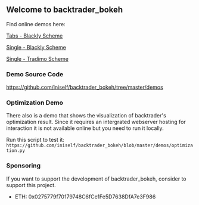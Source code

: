 ## Welcome to backtrader_bokeh

Find online demos here:

[Tabs - Blackly Scheme](https://iniself.github.io/backtrader_bokeh/demos/blackly_tabs.html)

[Single - Blackly Scheme](https://iniself.github.io/backtrader_bokeh/demos/blackly_single.html)

[Single - Tradimo Scheme](https://iniself.github.io/backtrader_bokeh/demos/tradimo_single.html)

### Demo Source Code ###
https://github.com/iniself/backtrader_bokeh/tree/master/demos

### Optimization Demo ###
There also is a demo that shows the visualization of backtrader's optimization result. Since it requires an intergrated webserver hosting for interaction it is not available online but you need to run it locally.

Run this script to test it:
`https://github.com/iniself/backtrader_bokeh/blob/master/demos/optimization.py`

### Sponsoring ###
If you want to support the development of backtrader_bokeh, consider to support this project.
* ETH: 0x0275779f70179748C6fCe1Fe5D7638DfA7e3F986
